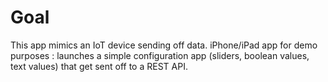 # Goal

This app mimics an IoT device sending off data.
iPhone/iPad app for demo purposes : launches a simple configuration app (sliders, boolean values, text values) that get sent off to a REST API.

